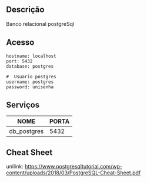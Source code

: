 

## Descrição

Banco relacional postgreSql


## Acesso

```shellscript
hostname: localhost
port: 5432
database: postgres

#  Usuario postgres
username: postgres
password: unisenha
```

## Serviços

NOME | PORTA 
-----|------
db_postgres | 5432

## Cheat Sheet

unilink: https://www.postgresqltutorial.com/wp-content/uploads/2018/03/PostgreSQL-Cheat-Sheet.pdf